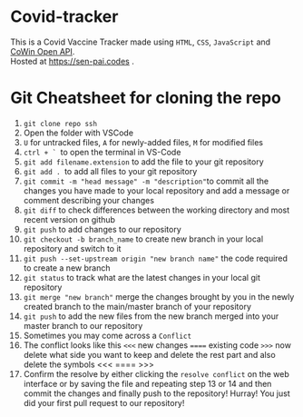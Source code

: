 # Covid-tracker
This is a Covid Vaccine Tracker made using `HTML`, `CSS`, `JavaScript` and [CoWin Open API](https://apisetu.gov.in/public/marketplace/api/cowin).  
Hosted at https://sen-pai.codes .  

# Git Cheatsheet for cloning the repo
1. ```git clone repo ssh```
2. Open the folder with VSCode 
3. `U` for untracked files, `A` for newly-added files, `M` for modified files 
4. ```ctrl + ` ```to open the terminal in VS-Code
5. ```git add filename.extension``` to add the file to your git repository
6. ```git add . ```to add all files to your git repository
7. ```git commit -m "head message" -m "description"```to commit all the changes you have made to your local repository and add a message or comment describing your changes
8. ```git diff``` to check differences between the working directory and most recent version on github
9. ```git push``` to add changes to our repository
10. ```git checkout -b branch_name``` to create new branch in your local repository and switch to it
11. ```git push --set-upstream origin "new branch name"``` the code required to create a new branch
12. ```git status``` to track what are the latest changes in your local git repository 
13. ```git merge "new branch"``` merge the changes brought by you in the newly created branch to the main/master branch of your repository
14. ```git push``` to add the new files from the new branch merged into your master branch to our repository
15. Sometimes you may come across a ```Conflict``` 
16. The conflict looks like this ```<<<``` new changes ```====``` existing code ```>>>``` now delete what side you want to keep and delete the rest part and also delete the symbols <<< ==== >>>
17. Confirm the resolve by either clicking the ```resolve conflict``` on the web interface or by saving the file and repeating step 13 or 14 and then commit the changes and finally push to the repository!
Hurray! You just did your first pull request to our repository!
